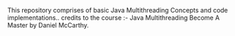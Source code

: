 This repository comprises of basic Java Multithreading Concepts and code implementations.. 
credits to  the course :-
  Java Multithreading Become A Master
  by Daniel McCarthy.
  
 
